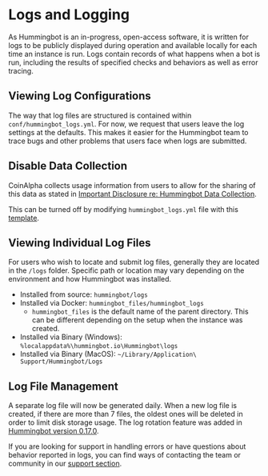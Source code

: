 # Logs and Logging

As Hummingbot is an in-progress, open-access software, it is written for logs to be publicly displayed during operation and available locally for each time an instance is run. Logs contain records of what happens when a bot is run, including the results of specified checks and behaviors as well as error tracing.

## Viewing Log Configurations

The way that log files are structured is contained within `conf/hummingbot_logs.yml`. For now, we request that users leave the log settings at the defaults. This makes it easier for the Hummingbot team to trace bugs and other problems that users face when logs are submitted.

## Disable Data Collection

CoinAlpha collects usage information from users to allow for the sharing of this data as stated in [Important Disclosure re: Hummingbot Data Collection](https://github.com/CoinAlpha/hummingbot/blob/master/DATA_COLLECTION.md#important-disclosure-re-hummingbot-data-collection).

This can be turned off by modifying `hummingbot_logs.yml` file with this [template](https://github.com/CoinAlpha/hummingbot/blob/master/hummingbot/templates/log_templates/hummingbot_logs_none_TEMPLATE.yml).

## Viewing Individual Log Files

For users who wish to locate and submit log files, generally they are located in the `/logs` folder. Specific path or location may vary depending on the environment and how Hummingbot was installed.

- Installed from source: `hummingbot/logs`
- Installed via Docker: `hummingbot_files/hummingbot_logs`
    - `hummingbot_files` is the default name of the parent directory. This can be different depending on the setup when the instance was created.
- Installed via Binary (Windows): `%localappdata%\hummingbot.io\Hummingbot\logs`
- Installed via Binary (MacOS): `~/Library/Application\ Support/Hummingbot/Logs`

## Log File Management

A separate log file will now be generated daily. When a new log file is created, if there are more than 7 files, the oldest ones will be deleted in order to limit disk storage usage. The log rotation feature was added in [Hummingbot version 0.17.0](https://docs.hummingbot.io/release-notes/0.17.0/#log-file-management-data-storage).

If you are looking for support in handling errors or have questions about behavior reported in logs, you can find ways of contacting the team or community in our [support section](/support).
